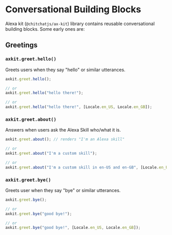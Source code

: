 # Conversational Building Blocks <Badge text="new" />

Alexa kit (`@chitchatjs/ax-kit`) library contains reusable conversational building blocks. Some early ones are:

## Greetings

### `axkit.greet.hello()`

Greets users when they say "hello" or similar utterances.

```ts
axkit.greet.hello();

// or
axkit.greet.hello("hello there!");

// or
axkit.greet.hello("hello there!", [Locale.en_US, Locale.en_GB]);
```

### `axkit.greet.about()`

Answers when users ask the Alexa Skill who/what it is.

```ts
axkit.greet.about(); // renders "I'm an Alexa skill"

// or
axkit.greet.about("I'm a custom skill");

// or
axkit.greet.about("I'm a custom skill in en-US and en-GB", [Locale.en_US, Locale.en_GB]);
```

### `axkit.greet.bye()`

Greets user when they say "bye" or similar utterances.

```ts
axkit.greet.bye();

// or
axkit.greet.bye("good bye!");

// or
axkit.greet.bye("good bye!", [Locale.en_US, Locale.en_GB]);
```
